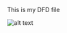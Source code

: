 This is my DFD file

![alt text](https://cloud.githubusercontent.com/assets/21342507/18767041/a5f58c32-80e2-11e6-80a0-a1f0b6515cad.PNG)
